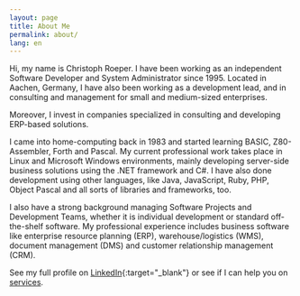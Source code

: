```yaml
---
layout: page
title: About Me
permalink: about/
lang: en
---
```


Hi, my name is Christoph Roeper. I have been working as an independent Software Developer and System Administrator since 1995. Located in Aachen, Germany, I have also been working as a development lead, and in consulting and management for small and medium-sized enterprises.

Moreover, I invest in companies specialized in consulting and developing ERP-based solutions. 

I came into home-computing back in 1983 and started learning BASIC, Z80-Assembler, Forth and Pascal. My current professional work takes place in Linux and Microsoft Windows environments, mainly developing server-side business solutions using the .NET framework and C#. I have also done development using other languages, like Java, JavaScript, Ruby, PHP, Object Pascal and all sorts of libraries and frameworks, too.

I also have a strong background managing Software Projects and Development Teams, whether it is individual development or standard off-the-shelf software. My professional experience includes business software like enterprise resource planning (ERP), warehouse/logistics (WMS), document management (DMS) and customer relationship management (CRM).

See my full profile on [LinkedIn](https://de.linkedin.com/in/roeperdotbiz){:target="_blank"} or see if I can help you on [services](/services).